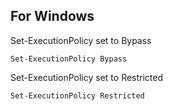## For Windows
Set-ExecutionPolicy set to Bypass

    Set-ExecutionPolicy Bypass

Set-ExecutionPolicy set to Restricted

    Set-ExecutionPolicy Restricted
    